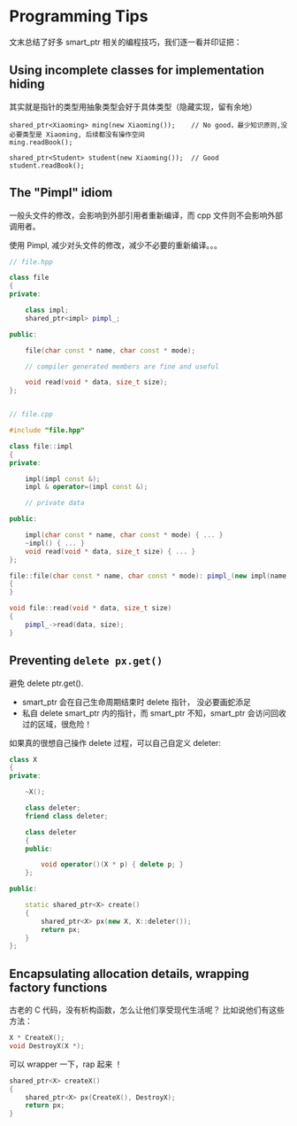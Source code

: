 # Programming Tips

文末总结了好多 smart_ptr 相关的编程技巧，我们逐一看并印证把：

## Using incomplete classes for implementation hiding

其实就是指针的类型用抽象类型会好于具体类型（隐藏实现，留有余地）

```
shared_ptr<Xiaoming> ming(new Xiaoming());    // No good，最少知识原则,没必要类型是 Xiaoming, 后续都没有操作空间
ming.readBook();

shared_ptr<Student> student(new Xiaoming());  // Good
student.readBook();
```

## The "Pimpl" idiom

一般头文件的修改，会影响到外部引用者重新编译，而 cpp 文件则不会影响外部调用者。

使用 Pimpl, 减少对头文件的修改，减少不必要的重新编译。。。

```c++
// file.hpp

class file
{
private:

    class impl;
    shared_ptr<impl> pimpl_;

public:

    file(char const * name, char const * mode);

    // compiler generated members are fine and useful

    void read(void * data, size_t size);
};


// file.cpp

#include "file.hpp"

class file::impl
{
private:

    impl(impl const &);
    impl & operator=(impl const &);

    // private data

public:

    impl(char const * name, char const * mode) { ... }
    ~impl() { ... }
    void read(void * data, size_t size) { ... }
};

file::file(char const * name, char const * mode): pimpl_(new impl(name, mode))
{
}

void file::read(void * data, size_t size)
{
    pimpl_->read(data, size);
}
```

## Preventing `delete px.get()`

避免 delete ptr.get().

* smart_ptr 会在自己生命周期结束时 delete 指针， 没必要画蛇添足
* 私自 delete smart_ptr 内的指针，而 smart_ptr 不知，smart_ptr 会访问回收过的区域，很危险！

如果真的很想自己操作 delete 过程，可以自己自定义 deleter:

```c++
class X
{
private:

    ~X();

    class deleter;
    friend class deleter;

    class deleter
    {
    public:

        void operator()(X * p) { delete p; }
    };

public:

    static shared_ptr<X> create()
    {
        shared_ptr<X> px(new X, X::deleter());
        return px;
    }
};
```

## Encapsulating allocation details, wrapping factory functions

古老的 C 代码，没有析构函数，怎么让他们享受现代生活呢？ 比如说他们有这些方法：

```c++
X * CreateX();
void DestroyX(X *);
```

可以 wrapper 一下，rap 起来 ！

```c++
shared_ptr<X> createX()
{
    shared_ptr<X> px(CreateX(), DestroyX);
    return px;
}
```

